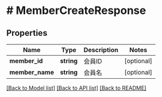 # # MemberCreateResponse

## Properties

Name | Type | Description | Notes
------------ | ------------- | ------------- | -------------
**member_id** | **string** | 会員ID | [optional]
**member_name** | **string** | 会員名 | [optional]

[[Back to Model list]](../../README.md#models) [[Back to API list]](../../README.md#endpoints) [[Back to README]](../../README.md)
